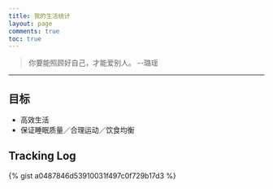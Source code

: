 ```yaml
---
title: 我的生活统计
layout: page
comments: true
toc: true
---
```



> 你要能照顾好自己，才能爱别人。 --璐瑶

---

## 目标
* 高效生活
* 保证睡眠质量／合理运动／饮食均衡

<!--
| 睡眠 | 运动 | 饮食 |
| :---| :--- | :--- |
| 8小时<br>晚上11点左右 - 早上7点左右 | 静脉曲张注意<br>健身房<br>游泳<br>跑步 | 早饭一定要吃<br>中饭晚饭按时<br>蔬菜／水果／牛奶／酸奶 |

## 统计结果

### 锻炼

### 睡觉

### 饮食

## 记录

### 记录结构

### 记录标签
- `date` 日期
- `sleep` 睡觉与起床时间
- `excersice` 运动
- <del>`shop` 购物</del>
- `health` 除吃饭外饮食
- `cook` 自己做饭
- `tooth` 刷牙
- `shower` 洗澡
- `poop` 厕：大号
- `nosepick` 挖鼻屎
- `finger` 咬指甲
- <del>`movie` 电视剧电影类放松</del>
- <del>`rest` 非夜晚打盹</del>
- <del>`due` 作业截止</del>
- <del>`exam` 考试</del>
- `life_score` 自我评价
- `study_score` 自我评价

### 生活记录 -->
## Tracking Log
{% gist a0487846d53910031f497c0f729b17d3 %}
<!--{% gist 2d3354a375d9a84eaba0132ffb1c774e %} -->
